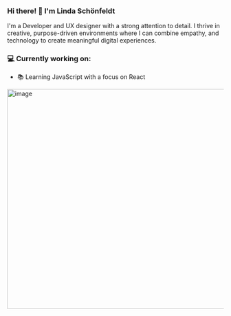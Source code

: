 ### Hi there! 👋 I'm Linda Schönfeldt

I'm a Developer and UX designer with a strong attention to detail. I thrive in creative, purpose-driven environments where I can combine empathy, and technology to create meaningful digital experiences.

### 💻 Currently working on:

- 📚 Learning JavaScript with a focus on React

<a a href="https://www.linkedin.com/lindaschonfeldt"><img width="512" height="512" alt="image" src="https://github.com/user-attachments/assets/5da3c9d9-2151-412f-b69a-d56013ef8441" /></a>
